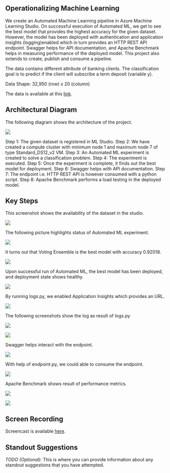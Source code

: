 
## Operationalizing Machine Learning

We create an Automated Machine Learning pipeline in Azure Machine Learning Studio. On successful execution of Automated ML, we get to see the best model that provides the highest accuracy for the given dataset. However, the model has been deployed with authentication and application insights (logging)enabled which in turn provides an HTTP REST API endpoint. Swagger helps for API documentation, and Apache Benchmark helps in measuring performance of the deployed model. This project also extends to create, publish and consume a pipeline. 

The data contains different attribute of banking clients. The classification goal is to predict if the client will subscribe a term deposit (variable y).

Data Shape: 32,950 (row) x 20 (column)

The data is available at this [link](https://automlsamplenotebookdata.blob.core.windows.net/automl-sample-notebook-data/bankmarketing_train.csv).

## Architectural Diagram

The following diagram shows the architecture of the project. 

![](images/Architecture_Diagram.png)

Step 1: The given dataset is registered in ML Studio. 
Step 2: We have created a compute cluster with minimum node 1 and maximum node 7 of type Standard_DS12_v2 VM.
Step 3: An Automated ML experiment is created to solve a classification problem. 
Step 4: The experiment is executed.
Step 5: Once the experiment is complete, it finds out the best model for deployment. 
Step 6: Swagger helps with API documentation. 
Step 7: The endpoint i.e. HTTP REST API is however consumed with a python script. 
Step 8: Apache Benchmark performs a load testing in the deployed model. 

## Key Steps

This screenshot shows the availability of the dataset in the studio.

![](images/Registered_dataset.png)

The following picture highlights status of Automated ML experiment. 

![](images/AutoML_complete_status.png)

It turns out that Voting Ensemble is the best model with accuracy  0.92018.

![](images/Best_model_status.png)

Upon successful run of Automated ML, the best model has been deployed, and deployment state shows healthy. 

![](images/Deployment_completion.png)

By running logs.py, we enabled Application Insights which provides an URL. 

![](images/Application_Insights_enabled.png)

The following screenshots show the log as result of logs.py

![](images/Logs_1.png)

![](images/Logs_2.png)

Swagger helps interact with the endpoint. 

![](images/Swagger_localhost.png)

With help of endpoint.py, we could able to consume the endpoint. 

![](images/Endpoint_result.png)

Apache Benchmark shows result of performance metrics.

![](images/Apache_Benchmark_1.png)


![](images/Apache_Benchmark_2.png)

## Screen Recording
Screencast is available [here](https://youtu.be/dYZGjbWXmD8).

## Standout Suggestions
*TODO (Optional):* This is where you can provide information about any standout suggestions that you have attempted.
